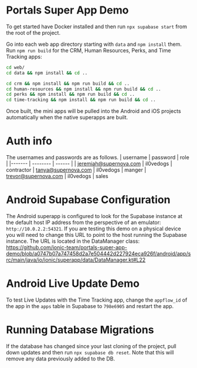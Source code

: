 # Portals Super App Demo

To get started have Docker installed and then run `npx supabase start` from the root of the project.

Go into each web app directory starting with `data` and `npm install` them. Run `npm run build` for the CRM, Human Resources, Perks, and Time Tracking apps:

```bash
cd web/
cd data && npm install && cd ..
```

```bash
cd crm && npm install && npm run build && cd ..
cd human-resources && npm install && npm run build && cd ..
cd perks && npm install && npm run build && cd ..
cd time-tracking && npm install && npm run build && cd ..
```

Once built, the mini apps will be pulled into the Android and iOS projects automatically when the native superapps are built.

# Auth info

The usernames and passwords are as follows.
| username | password | role |
|------- | -------- | ------ |
| jeremiah@supernova.com | il0vedogs | contractor
| tanya@supernova.com | il0vedogs | manger 
| trevor@supernova.com | il0vedogs | sales

# Android Supabase Configuration

The Android superapp is configured to look for the Supabase instance at the default host IP address from the perspective of an emulator: `http://10.0.2.2:54321`. If you are testing this demo on a physical device you will need to change this URL to point to the host running the Supabase instance. The URL is located in the DataManager class: https://github.com/ionic-team/portals-super-app-demo/blob/a0747b07a747458d2a7e504442d227924eca926f/android/app/src/main/java/io/ionic/superapp/data/DataManager.kt#L22

# Android Live Update Demo

To test Live Updates with the Time Tracking app, change the `appflow_id` of the app in the `apps` table in Supabase to `798e6905` and restart the app.

# Running Database Migrations

If the database has changed since your last cloning of the project, pull down updates and then run `npx supabase db reset`. Note that this will remove any data previously added to the DB.

